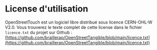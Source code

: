 # License d'utilisation

OpenStreetTouch est un logiciel libre distribué sous licence CERN-OHL-W V2.0. Vous trouverez le texte complet de cette license dans le fichier `licence.txt` du projet sur Github : [https://github.com/braillerap/OpenStreetTangible/blob/main/licence.txt](https://github.com/braillerap/OpenStreetTangible/blob/main/licence.txt)